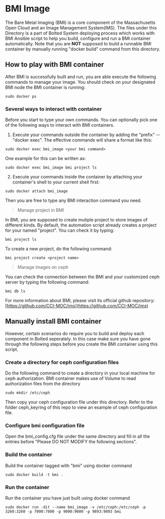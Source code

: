 # BMI Image
The Bare Metal Imaging (BMI) is a core component of the Massachusetts Open Cloud and an Image Management System(IMS). The files under this Directory is a part of Bolted System deploying process which works with BMI Ansible script to help you build, configure and run a BMI container automatically. Note that you are **NOT** supposed to build a runnable BMI container by manually running "docker build" command from this directory.

## How to play with BMI container
After BMI is successfully built and run, you are able execute the following commands to manage your image.
You should check on your designated BMI node the BMI container is running:
```
sudo docker ps
```

### Several ways to interact with container
Before you start to type your own commands. You can optionally pick one of the following ways to interact with BMI containers.

1. Execute your commands outside the container by adding the "prefix" -- "docker exec". The effective commands will share a format like this:
```
sudo docker exec bmi_image <your bmi command>
```
One example for this can be written as:
```
sudo docker exec bmi_image bmi project ls
```

2. Execute your commands inside the container by attaching your container's shell to your current shell first:
```
sudo docker attach bmi_image
```
Then you are free to type any BMI interaction command you need.

> Manage project in BMI

In BMI, you are supposed to create mutiple project to store images of different kinds.
By default, the automation script already creates a project for your named "project". You can check it by typing:
```
bmi project ls
```

To create a new project, do the following command:
```
bmi project create <project name>
```

> Manage images on ceph

You can check the connection between the BMI and your customized ceph server by typing the following command:
```
bmi db ls
```

For more information about BMI, please visit its official github repository: [https://github.com/CCI-MOC/ims](https://github.com/CCI-MOC/ims)

## Manually install BMI container
However, certain scenarios do require you to build and deploy each component in Bolted seperately. In this case make sure you have gone through the following steps before you create the BMI container using this script.

### Create a directory for ceph configuration files
Do the following command to create a directory in your local machine for ceph authorization. BMI container makes use of Volume to read authorization files from the directory
```
sudo mkdir /etc/ceph
```
Then copy your ceph configuration file under this directory.
Refer to the folder ceph_keyring of this repo to view an example of ceph configuration file.

### Configure bmi configuration file
Open the bmi_config.cfg file under the same directory and fill in all the entries before "Please DO NOT MODIFY the following sections".

### Build the container
Build the container tagged with "bmi" using docker command
```
sudo docker build -t bmi .
```

### Run the container
Run the container you have just built using docker command
```
sudo docker run -dit --name bmi_image -v /etc/ceph:/etc/ceph -p 3260:3260 -p 7000:7000 -p 9000:9000 -p 9893:9893 bmi
```
